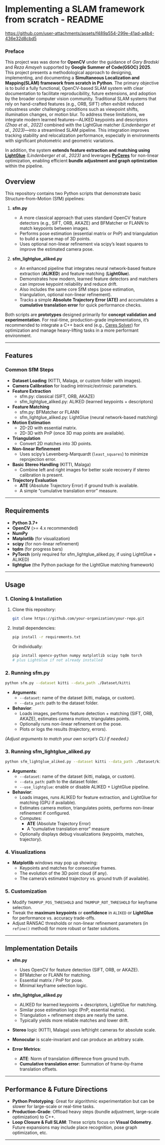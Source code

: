 # Implementing a SLAM framework from scratch - README

https://github.com/user-attachments/assets/f489a554-299e-41ad-a4b4-436e32d8cbd5

### Preface
This project was was done for **OpenCV** under the guidance of *Gary Bradski* and *Reza Amayeh* supported by **Google Summer of Code(GSOC) 2025**. This project presents a methodological approach to designing, implementing, and documenting a **Simultaneous Localization and Mapping(SLAM) framework from scratch in Python**. The primary objective is to build a fully functional, OpenCV-based SLAM system with clear documentation to facilitate reproducibility, future extensions, and adoption by the broader computer vision community. Traditional SLAM systems that rely on hand-crafted features (e.g., ORB, SIFT) often exhibit reduced robustness under challenging conditions such as viewpoint shifts, illumination changes, or motion blur. To address these limitations, we integrate modern learned features—ALIKED keypoints and descriptors *(Zhao et al., 2022)* combined with the LightGlue matcher *(Lindenberger et al., 2023)*—into a streamlined SLAM pipeline. This integration improves tracking stability and relocalization performance, especially in environments with significant photometric and geometric variations.

In addition, the system **extends feature extraction and matching using [LightGlue](https://github.com/cvg/LightGlue)** *(Lindenberger et al., 2023)* and leverages **[PyCeres](https://github.com/cvg/pyceres)** for non-linear optimization, enabling efficient **bundle adjustment and graph optimization** within the pipeline.

## Overview

This repository contains two Python scripts that demonstrate basic Structure-from-Motion (SfM) pipelines:

1. **sfm.py**  
   - A more classical approach that uses standard OpenCV feature detectors (e.g., SIFT, ORB, AKAZE) and BFMatcher or FLANN to match keypoints between images.  
   - Performs pose estimation (essential matrix or PnP) and triangulation to build a sparse map of 3D points.  
   - Uses optional non-linear refinement via scipy’s least squares to improve the estimated camera pose.

2. **sfm_lightglue_aliked.py**  
   - An enhanced pipeline that integrates neural network-based feature extraction (**ALIKED**) and feature matching (**LightGlue**).  
   - Demonstrates how modern, learned feature detectors and matchers can improve keypoint reliability and reduce drift.  
   - Also includes the same core SfM steps (pose estimation, triangulation, optional non-linear refinement).  
   - Tracks a simple **Absolute Trajectory Error (ATE)** and accumulates a **cumulative translation error** for quick performance checks.

Both scripts are **prototypes** designed primarily for **concept validation and experimentation**. For real-time, production-grade implementations, it’s recommended to integrate a C++ back end (e.g., [Ceres Solver](https://github.com/ceres-solver/ceres-solver)) for optimization and manage heavy-lifting tasks in a more performant environment.

---

## Features

### Common SfM Steps
- **Dataset Loading** (KITTI, Malaga, or custom folder with images).  
- **Camera Calibration** for loading intrinsic/extrinsic parameters.  
- **Feature Extraction**  
  - sfm.py: classical (SIFT, ORB, AKAZE)  
  - sfm_lightglue_aliked.py: ALIKED (learned keypoints + descriptors)  
- **Feature Matching**  
  - sfm.py: BFMatcher or FLANN  
  - sfm_lightglue_aliked.py: LightGlue (neural network-based matching)  
- **Motion Estimation**  
  - 2D-2D with essential matrix.  
  - 2D-3D with PnP (once 3D map points are available).  
- **Triangulation**  
  - Convert 2D matches into 3D points.  
- **Non-linear Refinement**  
  - Uses scipy’s Levenberg-Marquardt (`least_squares`) to minimize reprojection error.  
- **Basic Stereo Handling** (KITTI, Malaga)  
  - Combine left and right images for better scale recovery if stereo calibration is present.  
- **Trajectory Evaluation**  
  - **ATE** (Absolute Trajectory Error) if ground truth is available.  
  - A simple “cumulative translation error” measure.

---

## Requirements

- **Python 3.7+**  
- **OpenCV** (>= 4.x recommended)  
- **NumPy**  
- **Matplotlib** (for visualization)  
- **scipy** (for non-linear refinement)  
- **tqdm** (for progress bars)  
- **PyTorch** (only required for sfm_lightglue_aliked.py, if using LightGlue + ALIKED)  
- **lightglue** (the Python package for the LightGlue matching framework)  

---

## Usage

### 1. Cloning & Installation
1. Clone this repository:
   ```bash
   git clone https://github.com/your-organization/your-repo.git
   ```
2. Install dependencies:
   ```bash
   pip install -r requirements.txt
   ```
   Or individually:
   ```bash
   pip install opencv-python numpy matplotlib scipy tqdm torch
   # plus LightGlue if not already installed
   ```

### 2. Running **sfm.py**
```bash
python sfm.py --dataset kitti --data_path ./Dataset/kitti
```
- **Arguments**:
  - `--dataset`: name of the dataset (kitti, malaga, or custom).  
  - `--data_path`: path to the dataset folder.
- **Behavior**:
  - Loads images, performs feature detection + matching (SIFT, ORB, AKAZE), estimates camera motion, triangulates points.
  - Optionally runs non-linear refinement on the pose.
  - Plots or logs the results (trajectory, errors).

*(Adjust arguments to match your own script’s CLI if needed.)*

### 3. Running **sfm_lightglue_aliked.py**
```bash
python sfm_lightglue_aliked.py --dataset kitti --data_path ./Dataset/kitti --use_lightglue True
```
- **Arguments**:
  - `--dataset`: name of the dataset (kitti, malaga, or custom).  
  - `--data_path`: path to the dataset folder.  
  - `--use_lightglue`: enable or disable ALIKED + LightGlue pipeline.
- **Behavior**:
  - Loads images, runs ALIKED for feature extraction, and LightGlue for matching (GPU if available).
  - Estimates camera motion, triangulates points, performs non-linear refinement if configured.
  - Computes:
    - **ATE** (Absolute Trajectory Error)  
    - A “cumulative translation error” measure  
  - Optionally displays debug visualizations (keypoints, matches, trajectory).

### 4. Visualizations
- **Matplotlib** windows may pop up showing:
  - Keypoints and matches for consecutive frames.
  - The evolution of the 3D point cloud (if any).
  - The camera’s estimated trajectory vs. ground truth (if available).

### 5. Customization
- Modify `THUMPUP_POS_THRESHOLD` and `THUMPUP_ROT_THRESHOLD` for keyframe selection.  
- Tweak the **maximum keypoints** or **confidence** in `ALIKED` or **LightGlue** for performance vs. accuracy trade-offs.  
- Adjust RANSAC thresholds or non-linear refinement parameters (in `refine()` method) for more robust or faster solutions.

---

## Implementation Details

- **sfm.py**
  - Uses OpenCV for feature detection (SIFT, ORB, or AKAZE).  
  - BFMatcher or FLANN for matching.  
  - Essential matrix / PnP for pose.  
  - Minimal keyframe selection logic.  

- **sfm_lightglue_aliked.py**
  - ALIKED for learned keypoints + descriptors, LightGlue for matching.  
  - Similar pose estimation logic (PnP, essential matrix).  
  - Triangulation + refinement steps are nearly the same.  
  - Typically yields more reliable matches and lower drift.

- **Stereo** logic (KITTI, Malaga) uses left/right cameras for absolute scale.  
- **Monocular** is scale-invariant and can produce an arbitrary scale.  
- **Error Metrics**:  
  - **ATE**: Norm of translation difference from ground truth.  
  - **Cumulative translation error**: Summation of frame-by-frame translation offsets.

---

## Performance & Future Directions

- **Python Prototyping**: Great for algorithmic experimentation but can be slower for large-scale or real-time tasks.
- **Production-Grade**: Offload heavy steps (bundle adjustment, large-scale optimization) to C++.
- **Loop Closure & Full SLAM**: These scripts focus on **Visual Odometry**. Future expansions may include place recognition, pose graph optimization, etc.

---

